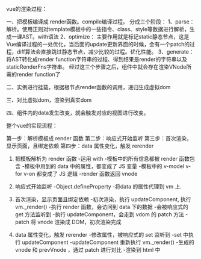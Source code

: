 vue的渲染过程：

一、把模板编译成 render函数。compile编译过程。
    分成三个阶段：
    1、parse： 解析。使用正则对template模板中的一些指令、class、style等数据进行解析，生成一课AST。with语法
    2、optimize： 主要作用就是标记static静态节点，这是Vue编译过程的一处优化，当后面的update更新界面的时候，会有一个patch的过程，diff算法会直接跳过静态节点，减少比较的过程。优化性能。
    3、generate： 将AST转化成render function字符串的过程、得到结果是render的字符串以及staticRenderFns字符串。
    经过这三个步骤之后，组件中就会存在渲染VNode所需的render function了

二、实例进行挂载，根据根节点render函数的调用，递归生成虚拟dom

三、对比虚拟dom，渲染到真实dom

四、组件内的data发生改变，就会触发对应的视图进行改变。



整个vue的实现流程：

第一步：解析模板成 render 函数
第二步：响应式开始监听
第三步：首次渲染，显示页面，且绑定依赖
第四步：data 属性变化，触发 rerender


1. 把模板解析为 render 函数
    -运用 with
    -模板中的所有信息都被 render 函数包含
    -模板中用到的 data 中的属性，都变成了 JS 变量
    -模板中的 v-model v-for v-on 都变成了 JS 逻辑
    -render 函数返回 vnode

2. 响应式开始监听
    -Object.defineProperty
    -将data 的属性代理到 vm 上.

3. 首次渲染，显示页面且绑定依赖
    -初次渲染，执行 updateComponent, 执行 vm._render()
    -执行 render 函数，会访问到 data 下的数据
    -会被响应式的 get 方法监听到
    -执行 updateComponent，会走到 vdom 的 patch 方法
    -patch 将 vnode 渲染成 DOM，初次渲染完成

4. data 属性变化，触发 rerender
    -修改属性，被响应式的 set 监听到
    -set 中执行 updateComponent
    -updateComponent 重新执行 vm._render()
    -生成的 vnode 和 prevVnode ，通过 patch 进行对比
    -渲染到 html 中